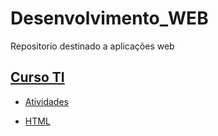 # Desenvolvimento_WEB
Repositorio destinado a aplicações  web

## [__Curso TI__](https://github.com/Igor0155/Desenvolvimento-WEB/tree/main/Curso_Senac)

  - [Atividades](https://github.com/Igor0155/Desenvolvimento-WEB/tree/main/Curso_Senac/Atividades)

  - [HTML](https://github.com/Igor0155/Desenvolvimento-WEB/tree/main/Curso_Senac/HTML)


